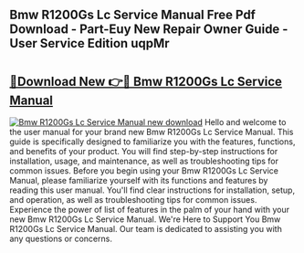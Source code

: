 ## Bmw R1200Gs Lc Service Manual Free Pdf Download - Part-Euy New Repair Owner Guide - User Service Edition uqpMr

# <h2><a href="http://cf17059.oget.top/?id=Bmw+R1200Gs+Lc+Service+Manual">🔗Download New 👉🔴 Bmw R1200Gs Lc Service Manual</a></h2>

[![Bmw R1200Gs Lc Service Manual new download](https://i.imgur.com/5g1atiW.png)](http://cf17059.oget.top/?id=Bmw+R1200Gs+Lc+Service+Manual)
Hello and welcome to the user manual for your brand new Bmw R1200Gs Lc Service Manual. This guide is specifically designed to familiarize you with the features, functions, and benefits of your product. You will find step-by-step instructions for installation, usage, and maintenance, as well as troubleshooting tips for common issues. Before you begin using your Bmw R1200Gs Lc Service Manual, please familiarize yourself with its functions and features by reading this user manual. You'll find clear instructions for installation, setup, and operation, as well as troubleshooting tips for common issues. Experience the power of list of features in the palm of your hand with your new Bmw R1200Gs Lc Service Manual. We're Here to Support You Bmw R1200Gs Lc Service Manual. Our team is dedicated to assisting you with any questions or concerns.
